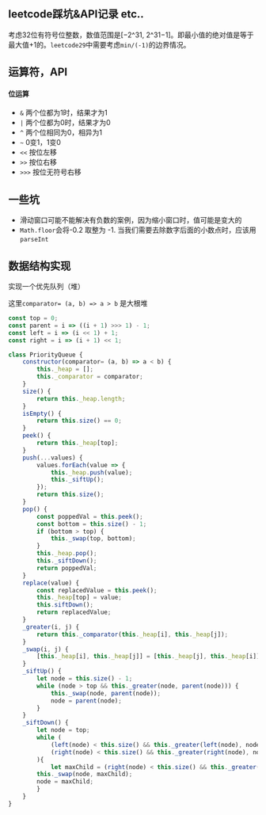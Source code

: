 ## leetcode踩坑&API记录 etc..

考虑32位有符号位整数，数值范围是[−2^31, 2^31−1]。即最小值的绝对值是等于最大值+1的。`leetcode29`中需要考虑`min/(-1)`的边界情况。



## 运算符，API

#### 位运算

- `&` 两个位都为1时，结果才为1
- `|` 两个位都为0时，结果才为0
- `^` 两个位相同为0，相异为1
- `~` 0变1，1变0
- `<<` 按位左移
- `>>` 按位右移
- `>>>` 按位无符号右移



## 一些坑

- 滑动窗口可能不能解决有负数的案例，因为缩小窗口时，值可能是变大的
- `Math.floor`会将-0.2 取整为 -1. 当我们需要去除数字后面的小数点时，应该用`parseInt`



## 数据结构实现

实现一个优先队列（堆）

这里`comparator= (a, b) => a > b` 是大根堆

```javascript
const top = 0;
const parent = i => ((i + 1) >>> 1) - 1;
const left = i => (i << 1) + 1;
const right = i => (i + 1) << 1;

class PriorityQueue {
    constructor(comparator= (a, b) => a < b) {
        this._heap = [];
        this._comparator = comparator;
    }
    size() {
        return this._heap.length;
    }
    isEmpty() {
        return this.size() == 0;
    }
    peek() {
        return this._heap[top];
    }
    push(...values) {
        values.forEach(value => {
            this._heap.push(value);
            this._siftUp();
        });
        return this.size();
    }
    pop() {
        const poppedVal = this.peek();
        const bottom = this.size() - 1;
        if (bottom > top) {
            this._swap(top, bottom);
        }
        this._heap.pop();
        this._siftDown();
        return poppedVal;
    }
    replace(value) {
        const replacedValue = this.peek();
        this._heap[top] = value;
        this.siftDown();
        return replacedValue;
    }
    _greater(i, j) {
        return this._comparator(this._heap[i], this._heap[j]);
    }
    _swap(i, j) {
        [this._heap[i], this._heap[j]] = [this._heap[j], this._heap[i]];
    }
    _siftUp() {
        let node = this.size() - 1;
        while (node > top && this._greater(node, parent(node))) {
            this._swap(node, parent(node));
            node = parent(node);
        }
    }
    _siftDown() {
        let node = top;
        while (
            (left(node) < this.size() && this._greater(left(node), node)) || 
            (right(node) < this.size() && this._greater(right(node), node))
        ){
            let maxChild = (right(node) < this.size() && this._greater(right(node), left(node))) ? right(node) : left(node);
        this._swap(node, maxChild);
        node = maxChild;
        }
    }
}
```

